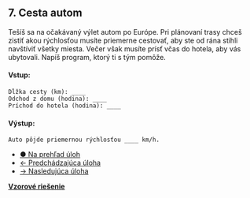 ## 7. Cesta autom
Tešíš sa na očakávaný výlet autom po Európe. Pri plánovaní trasy chceš zistiť akou rýchlosťou musíte priemerne cestovať, aby ste od rána stihli navštíviť všetky miesta. Večer však musíte prísť včas do hotela, aby vás ubytovali. Napíš program, ktorý ti s tým pomôže.

#### Vstup:
```
Dĺžka cesty (km): ____
Odchod z domu (hodina): ____
Príchod do hotela (hodina): ____
```

#### Výstup:
```
Auto pôjde priemernou rýchlosťou ____ km/h.
```

- [&#9679; Na prehľad úloh](/zbierka-uloh.html)
- [&larr; Predchádzajúca úloha](/coding/beginner/1-chapter/6.html)
- [&rarr; Nasledujúca úloha](/coding/beginner/1-chapter/8.html)

[**Vzorové riešenie**](/coding/beginner/1-chapter/7-solve.html)
